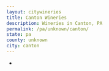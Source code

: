 ```yaml
---
layout: citywineries
title: Canton Wineries
description: Wineries in Canton, PA
permalink: /pa/unknown/canton/
state: pa
county: unknown
city: canton
---
```

-
